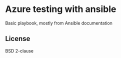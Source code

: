# Azure testing with ansible

Basic playbook, mostly from Ansible documentation

## License

BSD 2-clause
